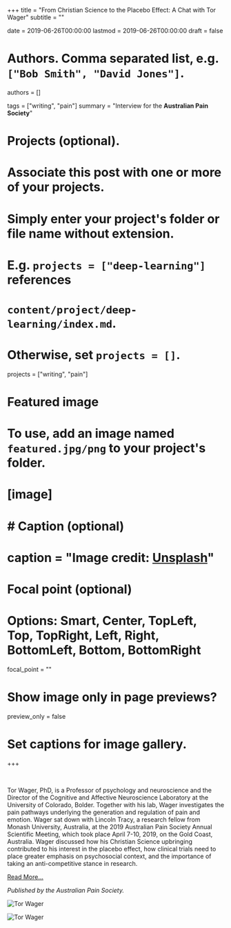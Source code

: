 +++
title = "From Christian Science to the Placebo Effect: A Chat with Tor Wager"
subtitle = ""

date = 2019-06-26T00:00:00
lastmod = 2019-06-26T00:00:00
draft = false

# Authors. Comma separated list, e.g. `["Bob Smith", "David Jones"]`.
authors = []

tags = ["writing", "pain"]
summary = "Interview for the **Australian Pain Society**"

# Projects (optional).
#   Associate this post with one or more of your projects.
#   Simply enter your project's folder or file name without extension.
#   E.g. `projects = ["deep-learning"]` references 
#   `content/project/deep-learning/index.md`.
#   Otherwise, set `projects = []`.
projects = ["writing", "pain"]

# Featured image
# To use, add an image named `featured.jpg/png` to your project's folder. 
# [image]
#   # Caption (optional)
#   caption = "Image credit: [**Unsplash**](https://unsplash.com/photos/CpkOjOcXdUY)"

  # Focal point (optional)
  # Options: Smart, Center, TopLeft, Top, TopRight, Left, Right, BottomLeft, Bottom, BottomRight
  focal_point = ""

  # Show image only in page previews?
  preview_only = false

# Set captions for image gallery.

+++

<br/>

Tor Wager, PhD, is a Professor of psychology and neuroscience and the Director of the Cognitive and Affective Neuroscience Laboratory at the University of Colorado, Bolder. Together with his lab, Wager investigates the pain pathways underlying the generation and regulation of pain and emotion. Wager sat down with Lincoln Tracy, a research fellow from Monash University, Australia, at the 2019 Australian Pain Society Annual Scientific Meeting, which took place April 7-10, 2019, on the Gold Coast, Australia. Wager discussed how his Christian Science upbringing contributed to his interest in the placebo effect, how clinical trials need to place greater emphasis on psychosocial context, and the importance of taking an anti-competitive stance in research. 

[Read More...](/files/wager.pdf)

*Published by the Australian Pain Society.*

![Tor Wager](/img/wager.png)

![Tor Wager](/img/interview.png)
